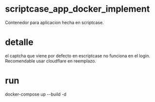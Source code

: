 # scriptcase_app_docker_implement
Contenedor para aplicacion hecha en scriptcase.

# detalle
el captcha que viene por defecto en escriptcase no funciona en el login. Recomendable usar cloudflare en reemplazo.

# run
docker-compose up --build -d
